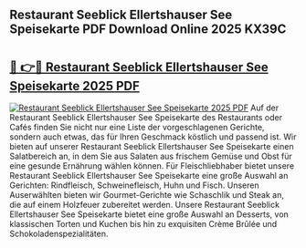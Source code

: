 ## Restaurant Seeblick Ellertshauser See Speisekarte PDF Download Online 2025 KX39C

# <h2><a href="http://gc6xy1.nevu.top/?p=Restaurant+Seeblick+Ellertshauser+See+Speisekarte">🔗 👉🔴 Restaurant Seeblick Ellertshauser See Speisekarte 2025 PDF</a></h2>

[![Restaurant Seeblick Ellertshauser See Speisekarte 2025 PDF](https://i.imgur.com/dBaPXMq.png)](http://gc6xy1.nevu.top/?p=Restaurant+Seeblick+Ellertshauser+See+Speisekarte)
Auf der Restaurant Seeblick Ellertshauser See Speisekarte des Restaurants oder Cafés finden Sie nicht nur eine Liste der vorgeschlagenen Gerichte, sondern auch etwas, das für Ihren Geschmack köstlich und passend ist. Wir bieten auf unserer Restaurant Seeblick Ellertshauser See Speisekarte einen Salatbereich an, in dem Sie aus Salaten aus frischem Gemüse und Obst für eine gesunde Ernährung wählen können. Für Fleischliebhaber bietet unsere Restaurant Seeblick Ellertshauser See Speisekarte eine große Auswahl an Gerichten: Rindfleisch, Schweinefleisch, Huhn und Fisch. Unseren Auserwählten bieten wir Gourmet-Gerichte wie Schaschlik und Steak an, die auf einem Holzfeuer zubereitet werden. Unsere Restaurant Seeblick Ellertshauser See Speisekarte bietet eine große Auswahl an Desserts, von klassischen Torten und Kuchen bis hin zu exquisiten Crème Brûlée und Schokoladenspezialitäten.
